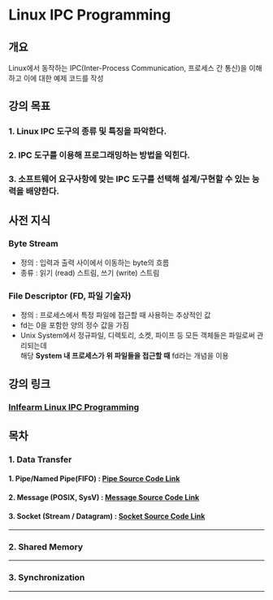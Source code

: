 # Linux IPC Programming
## 개요
Linux에서 동작하는 IPC(Inter-Process Communication, 프로세스 간 통신)을 이해하고 이에 대한 예제 코드를 작성

## 강의 목표
### 1. Linux IPC 도구의 종류 및 특징을 파악한다.
### 2. IPC 도구를 이용해 프로그래밍하는 방법을 익힌다.
### 3. 소프트웨어 요구사항에 맞는 IPC 도구를 선택해 설계/구현할 수 있는 능력을 배양한다.

## 사전 지식
### Byte Stream
- 정의 : 입력과 출력 사이에서 이동하는 byte의 흐름
- 종류 : 읽기 (read) 스트림, 쓰기 (write) 스트림

### File Descriptor (FD, 파일 기술자)
- 정의 : 프로세스에서 특정 파일에 접근할 때 사용하는 추상적인 값
- fd는 0을 포함한 양의 정수 값을 가짐
- Unix System에서 정규파일, 디렉토리, 소켓, 파이프 등 모든 객체들은 파일로써 관리되는데  
  해당 **System 내 프로세스가 위 파일들을 접근할 때** fd라는 개념을 이용

## 강의 링크
### [Inlfearm Linux IPC Programming](https://www.inflearn.com/course/%EB%A6%AC%EB%88%85%EC%8A%A4IPC%ED%94%84%EB%A1%9C%EA%B7%B8%EB%9E%98%EB%B0%8D/dashboard "해당 Inflearn 강의로 이동")

## 목차
### 1. Data Transfer
#### 1. Pipe/Named Pipe(FIFO) : [Pipe Source Code Link](https://github.com/dev-kimdoyoung/inflearn-ipc/tree/data-transfer/byte-stream "Pipe Branch로 이동")
#### 2. Message (POSIX, SysV) : [Message Source Code Link](https://github.com/dev-kimdoyoung/inflearn-ipc/tree/data-transfer/message "Message Branch로 이동")
#### 3. Socket (Stream / Datagram) : [Socket Source Code Link](https://github.com/dev-kimdoyoung/inflearn-ipc/tree/data-transfer/socket "Socket Branch로 이동")
---
### 2. Shared Memory

---
### 3. Synchronization

---
